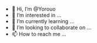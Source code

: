 - 👋 Hi, I’m @Yorouo
- 👀 I’m interested in ...
- 🌱 I’m currently learning ...
- 💞️ I’m looking to collaborate on ...
- 📫 How to reach me ...

<!---
Yorouo/Yorouo is a ✨ special ✨ repository because its `README.md` (this file) appears on your GitHub profile.
You can click the Preview link to take a look at your changes.
--->
